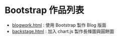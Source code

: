# Bootstrap 作品列表
* [blogwork.html](https://lolo-12.github.io/Bootstrap/blogwork.html) : 使用 Bootstrap 製作 Blog 版面
* [backstage.html](https://lolo-12.github.io/Bootstrap/backstage.html) : 加入 chart.js 製作長條圖與圓餅圖
